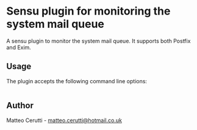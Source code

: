 # Sensu plugin for monitoring the system mail queue

A sensu plugin to monitor the system mail queue. It supports both Postfix and Exim.

## Usage

The plugin accepts the following command line options:

```
```

## Author
Matteo Cerutti - <matteo.cerutti@hotmail.co.uk>
